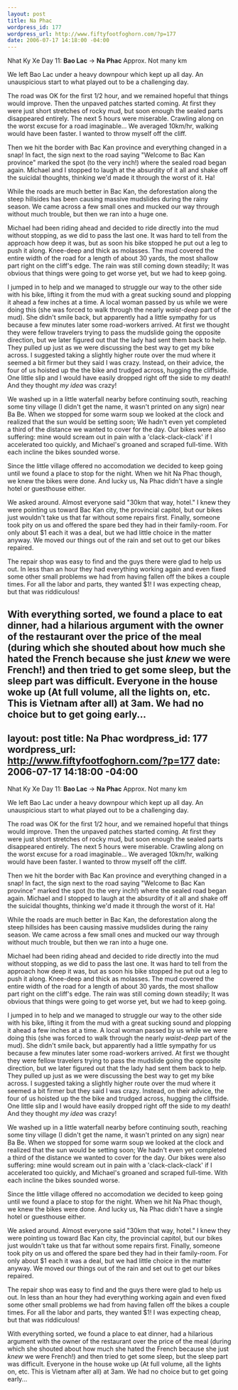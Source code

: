 ```yaml
--- 
layout: post
title: Na Phac
wordpress_id: 177
wordpress_url: http://www.fiftyfootfoghorn.com/?p=177
date: 2006-07-17 14:18:00 -04:00
---
```

Nhat Ky Xe Day 11: <strong>Bao Lac</strong> -> <strong>Na Phac</strong>
Approx. Not many km

We left Bao Lac under a heavy downpour which kept up all day. An unauspicious start to what played out to be a challenging day.

The road was OK for the first 1/2 hour, and we remained hopeful that things would improve. Then the unpaved patches started coming. At first they were just short stretches of rocky mud, but soon enough the sealed parts disappeared entirely. The next 5 hours were miserable. Crawling along on the worst excuse for a road imaginable... We averaged 10km/hr, walking would have been faster. I wanted to throw myself off the cliff.

Then we hit the border with Bac Kan province and everything changed in a snap! In fact, the sign next to the road saying "Welcome to Bac Kan province" marked the spot (to the very inch!) where the sealed road began again. Michael and I stopped to laugh at the absurdity of it all and shake off the suicidal thoughts, thinking we'd made it through the worst of it. Ha!

While the roads are much better in Bac Kan, the deforestation along the steep hillsides has been causing massive mudslides during the rainy season. We came across a few small ones and mucked our way through without much trouble, but then we ran into a huge one.

Michael had been riding ahead and decided to ride directly into the mud without stopping, as we did to pass the last one. It was hard to tell from the approach how deep it was, but as soon his bike stopped he put out a leg to push it along. Knee-deep and thick as molasses. The mud covered the entire width of the road for a length of about 30 yards, the most shallow part right on the cliff's edge. The rain was still coming down steadily; It was obvious that things were going to get worse yet, but we had to keep going.

I jumped in to help and we managed to struggle our way to the other side with his bike, lifting it from the mud with a great sucking sound and plopping it ahead a few inches at a time. A local woman passed by us while we were doing this (she was forced to walk through the nearly <em>waist-deep</em> part of the mud). She didn't smile back, but apparently had a little sympathy for us because a few minutes later some road-workers arrived. At first we thought they were fellow travelers trying to pass the mudslide going the opposite direction, but we later figured out that the lady had sent them back to help. They pulled up just as we were discussing the best way to get my bike across. I suggested taking a slightly higher route over the mud where it seemed a bit firmer but they said I was crazy. Instead, on their advice, the four of us hoisted up the the bike and trudged across, hugging the cliffside. One little slip and I would have easily dropped right off the side to my death! And they thought <em>my idea</em> was crazy!

We washed up in a little waterfall nearby before continuing south, reaching some tiny village (I didn't get the name, it wasn't printed on any sign)  near Ba Be. When we stopped for some warm soup we looked at the clock and realized that the sun would be setting soon; We hadn't even yet completed a third of the distance we wanted to cover for the day. Our bikes were also suffering: mine would scream out in pain with a 'clack-clack-clack' if I accelerated too quickly, and Michael's groaned and scraped full-time. With each incline the bikes sounded worse.

Since the little village offered no accomodation we decided to keep going until we found a place to stop for the night. When we hit Na Phac though, we knew the bikes were done. And lucky us, Na Phac didn't have a single hotel or guesthouse either.

We asked around. Almost everyone said "30km that way, hotel." I knew they were pointing us toward Bac Kan city, the provincial capitol, but our bikes just wouldn't take us that far without some repairs first. Finally, someone took pity on us and offered the spare bed they had in their family-room. For only about $1 each it was a deal, but we had little choice in the matter anyway. We moved our things out of the rain and set out to get our bikes repaired.

The repair shop was easy to find and the guys there were glad to help us out. In less than an hour they had everything working again and even fixed some other small problems we had from having fallen off the bikes a couple times. For all the labor and parts, they wanted $1! I was expecting cheap, but that was riddiculous!

With everything sorted, we found a place to eat dinner, had a hilarious argument with the owner of the restaurant over the price of the meal (during which she shouted about how much she hated the French because she just <em>knew</em> we were French!) and then tried to get some sleep, but the sleep part was difficult. Everyone in the house woke up (At full volume, all the lights on, etc. This is Vietnam after all) at 3am. We had no choice but to get going early...
--- 
layout: post
title: Na Phac
wordpress_id: 177
wordpress_url: http://www.fiftyfootfoghorn.com/?p=177
date: 2006-07-17 14:18:00 -04:00
---
Nhat Ky Xe Day 11: <strong>Bao Lac</strong> -> <strong>Na Phac</strong>
Approx. Not many km

We left Bao Lac under a heavy downpour which kept up all day. An unauspicious start to what played out to be a challenging day.

The road was OK for the first 1/2 hour, and we remained hopeful that things would improve. Then the unpaved patches started coming. At first they were just short stretches of rocky mud, but soon enough the sealed parts disappeared entirely. The next 5 hours were miserable. Crawling along on the worst excuse for a road imaginable... We averaged 10km/hr, walking would have been faster. I wanted to throw myself off the cliff.

Then we hit the border with Bac Kan province and everything changed in a snap! In fact, the sign next to the road saying "Welcome to Bac Kan province" marked the spot (to the very inch!) where the sealed road began again. Michael and I stopped to laugh at the absurdity of it all and shake off the suicidal thoughts, thinking we'd made it through the worst of it. Ha!

While the roads are much better in Bac Kan, the deforestation along the steep hillsides has been causing massive mudslides during the rainy season. We came across a few small ones and mucked our way through without much trouble, but then we ran into a huge one.

Michael had been riding ahead and decided to ride directly into the mud without stopping, as we did to pass the last one. It was hard to tell from the approach how deep it was, but as soon his bike stopped he put out a leg to push it along. Knee-deep and thick as molasses. The mud covered the entire width of the road for a length of about 30 yards, the most shallow part right on the cliff's edge. The rain was still coming down steadily; It was obvious that things were going to get worse yet, but we had to keep going.

I jumped in to help and we managed to struggle our way to the other side with his bike, lifting it from the mud with a great sucking sound and plopping it ahead a few inches at a time. A local woman passed by us while we were doing this (she was forced to walk through the nearly <em>waist-deep</em> part of the mud). She didn't smile back, but apparently had a little sympathy for us because a few minutes later some road-workers arrived. At first we thought they were fellow travelers trying to pass the mudslide going the opposite direction, but we later figured out that the lady had sent them back to help. They pulled up just as we were discussing the best way to get my bike across. I suggested taking a slightly higher route over the mud where it seemed a bit firmer but they said I was crazy. Instead, on their advice, the four of us hoisted up the the bike and trudged across, hugging the cliffside. One little slip and I would have easily dropped right off the side to my death! And they thought <em>my idea</em> was crazy!

We washed up in a little waterfall nearby before continuing south, reaching some tiny village (I didn't get the name, it wasn't printed on any sign)  near Ba Be. When we stopped for some warm soup we looked at the clock and realized that the sun would be setting soon; We hadn't even yet completed a third of the distance we wanted to cover for the day. Our bikes were also suffering: mine would scream out in pain with a 'clack-clack-clack' if I accelerated too quickly, and Michael's groaned and scraped full-time. With each incline the bikes sounded worse.

Since the little village offered no accomodation we decided to keep going until we found a place to stop for the night. When we hit Na Phac though, we knew the bikes were done. And lucky us, Na Phac didn't have a single hotel or guesthouse either.

We asked around. Almost everyone said "30km that way, hotel." I knew they were pointing us toward Bac Kan city, the provincial capitol, but our bikes just wouldn't take us that far without some repairs first. Finally, someone took pity on us and offered the spare bed they had in their family-room. For only about $1 each it was a deal, but we had little choice in the matter anyway. We moved our things out of the rain and set out to get our bikes repaired.

The repair shop was easy to find and the guys there were glad to help us out. In less than an hour they had everything working again and even fixed some other small problems we had from having fallen off the bikes a couple times. For all the labor and parts, they wanted $1! I was expecting cheap, but that was riddiculous!

With everything sorted, we found a place to eat dinner, had a hilarious argument with the owner of the restaurant over the price of the meal (during which she shouted about how much she hated the French because she just <em>knew</em> we were French!) and then tried to get some sleep, but the sleep part was difficult. Everyone in the house woke up (At full volume, all the lights on, etc. This is Vietnam after all) at 3am. We had no choice but to get going early...
